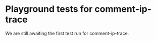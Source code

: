 # Playground tests for comment-ip-trace
We are still awaiting the first test run for comment-ip-trace.
